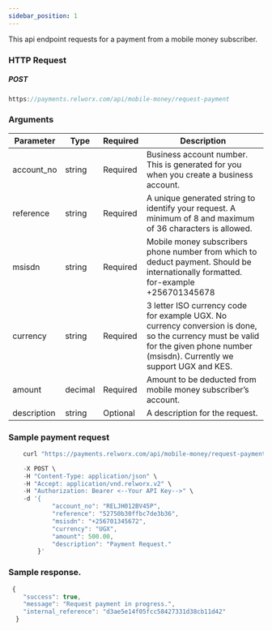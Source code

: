 ```yaml
---
sidebar_position: 1
---
```


This api endpoint requests for a payment from a mobile money subscriber.

### HTTP Request

##### POST
```js
https://payments.relworx.com/api/mobile-money/request-payment 
```

### Arguments

|Parameter	|Type	|Required|	Description|
|-----------|-------|--------|------------------
|account_no |string| Required|Business account number. This is generated for you when you create a business account.
|reference	|string	|Required	|A unique generated string to identify your request. A minimum of 8 and maximum of 36 characters is allowed.
|msisdn	    |string	|Required	|Mobile money subscribers phone number from which to deduct payment. Should be internationally formatted. for-example +256701345678
|currency	|string	|Required	|3 letter ISO currency code for example UGX. No currency conversion is done, so the currency must be valid for the given phone number (msisdn). Currently we support UGX and KES.
|amount	    |decimal|	Required|	Amount to be deducted from mobile money subscriber’s account.
|description|	string|	Optional|	A description for the request.

### Sample payment request

```js
    curl "https://payments.relworx.com/api/mobile-money/request-payment" \

    -X POST \
    -H "Content-Type: application/json" \
    -H "Accept: application/vnd.relworx.v2" \
    -H "Authorization: Bearer <--Your API Key-->" \
    -d '{
            "account_no": "RELJH012BV45P",
            "reference": "52750b30ffbc7de3b36",
            "msisdn": "+256701345672",
            "currency": "UGX",
            "amount": 500.00,
            "description": "Payment Request."
        }'
```
### Sample response.
```js
 {
    "success": true,
    "message": "Request payment in progress.",
    "internal_reference": "d3ae5e14f05fcc58427331d38cb11d42"
  }
```